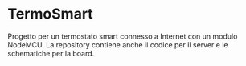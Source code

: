 ﻿# TermoSmart

Progetto per un termostato smart connesso a Internet con un modulo NodeMCU. La repository contiene anche il codice per il server e le schematiche per la board.